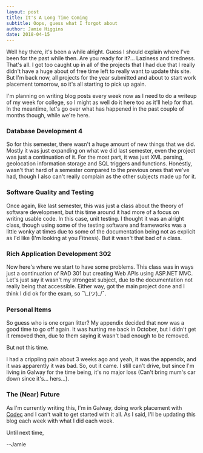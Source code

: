 ```yaml
---
layout: post
title: It's A Long Time Coming
subtitle: Oops, guess what I forgot about
author: Jamie Higgins
date: 2018-04-15
---
```


Well hey there, it's been a while alright. Guess I should explain where I've been for the past while then. Are you ready for it?... Laziness and tiredness. That's all. I got too caught up in all of the projects that I had due that I really didn't have a huge about of free time left to really want to update this site. But I'm back now, all projects for the year submitted and about to start work placement tomorrow, so it's all starting to pick up again.

I'm planning on writing blog posts every week now as I need to do a writeup of my week for college, so I might as well do it here too as it'll help for that. In the meantime, let's go over what has happened in the past couple of months though, while we're here.

### Database Development 4

So for this semester, there wasn't a huge amount of new things that we did. Mostly it was just expanding on what we did last semester, even the project was just a continuation of it. For the most part, it was just XML parsing, geolocation information storage and SQL triggers and functions. Honestly, wasn't that hard of a semester compared to the previous ones that we've had, though I also can't really complain as the other subjects made up for it.

### Software Quality and Testing

Once again, like last semester, this was just a class about the theory of software development, but this time around it had more of a focus on writing usable code. In this case, unit testing. I thought it was an alright class, though using some of the testing software and frameworks was a little wonky at times due to some of the documentation being not as explicit as I'd like (I'm looking at you Fitness). But it wasn't that bad of a class.

### Rich Application Development 302

Now here's where we start to have some problems. This class was in ways just a continuation of RAD 301 but creating Web APIs using ASP.NET MVC. Let's just say it wasn't my strongest subject, due to the documentation not really being that accessible. Either way, got the main project done and I think I did ok for the exam, so ¯\\\_(ツ)_/¯.

### Personal Items

So guess who is one organ litter? My appendix decided that now was a good time to go off again. It was hurting me back in October, but I didn't get it removed then, due to them saying it wasn't bad enough to be removed.

But not this time.

I had a crippling pain about 3 weeks ago and yeah, it was the appendix, and it was apparently it was bad. So, out it came. I still can't drive, but since I'm living in Galway for the time being, it's no major loss (Can't bring mum's car down since it's... hers...).

### The (Near) Future

As I'm currently writing this, I'm in Galway, doing work placement with [Codec](http://www.codec.ie/) and I can't wait to get started with it all. As I said, I'll be updating this blog each week with what I did each week.

Until next time,

--Jamie